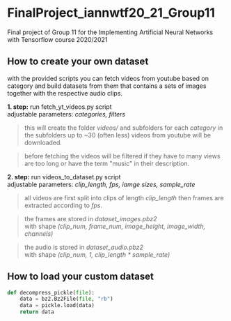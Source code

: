 # FinalProject_iannwtf20_21_Group11
Final project of Group 11 for the Implementing Artificial Neural Networks with Tensorflow course 2020/2021

## How to create your own dataset
with the provided scripts you can fetch videos from youtube based on category and build datasets from them that contains a sets of images together with the respective audio clips.<br>

**1. step:** run fetch_yt_videos.py script<br>
adjustable parameters: *categories, filters*

> this will create the folder *videos/* and subfolders for each *category*
> in the subfolders up to ~30 (often less) videos from youtube will be downloaded.<br>

> before fetching the videos will be filtered if they have to many views are too long or have the term "music" in their description.

**2. step:** run videos_to_dataset.py script<br>
adjustable parameters: *clip_length, fps, iamge sizes, sample_rate*

> all videos are first split into clips of length *clip_length* then frames are extracted according to *fps*.<br>

> the frames are stored in *dataset_images.pbz2*<br>
> with shape *(clip_num, frame_num, image_height, image_width, channels)*

> the audio is stored in *dataset_audio.pbz2*<br>
> with shape *(clip_num, 1, clip_length * sample_rate)*

## How to load your custom dataset
```python
def decompress_pickle(file):
    data = bz2.Bz2File(file, "rb")
    data = pickle.load(data)
    return data
```
